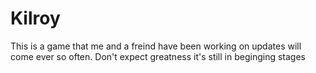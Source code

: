 # Kilroy
This is a game that me and a freind have been working on updates will come ever so often.
Don't expect greatness it's still in beginging stages
